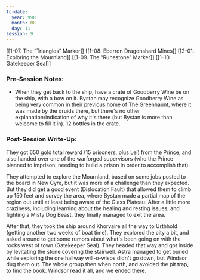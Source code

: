 ```yaml
---
fc-date:
  year: 998
  month: 08
  day: 11
session: 9
---
```

[[1-07. The “Triangles” Marker]] [[1-08. Eberron Dragonshard Mines]] [[2-01. Exploring the Mournland]] [[1-09. The “Runestone” Marker]] [[1-10. Gatekeeper Seal]]

### Pre-Session Notes:

* When they get back to the ship, have a crate of Goodberry Wine be on the ship, with a bow on it. Bystan may recognize Goodberry Wine as being very common in their previous home of The Greenhaunt, where it was made by the druids there, but there's no other explanation/indication of why it's there (but Bystan is more than welcome to fill it in). 12 bottles in the crate.


### Post-Session Write-Up:

They got 650 gold total reward (15 prisoners, plus Lei) from the Prince, and also handed over one of the warforged supervisors (who the Prince planned to imprison, needing to build a prison in order to accomplish that).

They attempted to explore the Mournland, based on some jobs posted to the board in New Cyre, but it was more of a challenge than they expected. But they did get a good event (Dislocation Fault) that allowed them to climb up 150 feet and survey the area, where Bystan made a partial map of the region out until at least being aware of the Glass Plateau. After a little more craziness, including learning about the healing and resting issues, and fighting a Misty Dog Beast, they finally managed to exit the area.

After that, they took the ship around Khorvaire all the way to Urthhold (getting another two weeks of boat time). They explored the city a bit, and asked around to get some rumors about what's been going on with the rocks west of town (Gatekeeper Seal). They headed that way and got inside by levitating the stone covering the stairwell. Astra managed to get buried while exploring the one hallway will-o-wisps didn't go down, but Windsor dug them out. The whole group then when north, and avoided the pit trap, to find the book. Windsor read it all, and we ended there.
